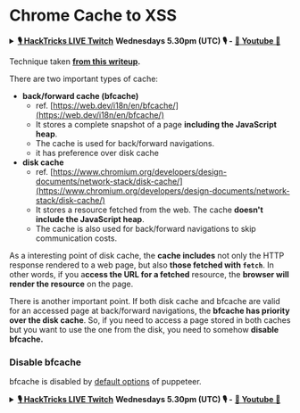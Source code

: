 # Chrome Cache to XSS

<details>

<summary><a href="https://www.twitch.tv/hacktricks_live/schedule"><strong>🎙️ HackTricks LIVE Twitch</strong></a> <strong>Wednesdays 5.30pm (UTC) 🎙️ -</strong> <a href="https://www.youtube.com/@hacktricks_LIVE"><strong>🎥 Youtube 🎥</strong></a></summary>

* Do you work in a **cybersecurity company**? Do you want to see your **company advertised in HackTricks**? or do you want to have access to the **latest version of the PEASS or download HackTricks in PDF**? Check the [**SUBSCRIPTION PLANS**](https://github.com/sponsors/carlospolop)!
* Discover [**The PEASS Family**](https://opensea.io/collection/the-peass-family), our collection of exclusive [**NFTs**](https://opensea.io/collection/the-peass-family)
* Get the [**official PEASS & HackTricks swag**](https://peass.creator-spring.com)
* **Join the** [**💬**](https://emojipedia.org/speech-balloon/) [**Discord group**](https://discord.gg/hRep4RUj7f) or the [**telegram group**](https://t.me/peass) or **follow** me on **Twitter** [**🐦**](https://github.com/carlospolop/hacktricks/tree/7af18b62b3bdc423e11444677a6a73d4043511e9/\[https:/emojipedia.org/bird/README.md)[**@carlospolopm**](https://twitter.com/carlospolopm)**.**
* **Share your hacking tricks by submitting PRs to the** [**hacktricks repo**](https://github.com/carlospolop/hacktricks) **and** [**hacktricks-cloud repo**](https://github.com/carlospolop/hacktricks-cloud).

</details>

Technique taken [**from this writeup**](https://blog.arkark.dev/2022/11/18/seccon-en/#web-spanote)**.**

There are two important types of cache:

* **back/forward cache (bfcache)**
  * ref. [https://web.dev/i18n/en/bfcache/](https://web.dev/i18n/en/bfcache/)
  * It stores a complete snapshot of a page **including the JavaScript heap**.
  * The cache is used for back/forward navigations.
  * it has preference over disk cache
* **disk cache**
  * ref. [https://www.chromium.org/developers/design-documents/network-stack/disk-cache/](https://www.chromium.org/developers/design-documents/network-stack/disk-cache/)
  * It stores a resource fetched from the web. The cache **doesn't include the JavaScript heap**.
  * The cache is also used for back/forward navigations to skip communication costs.

As a interesting point of disk cache, the **cache includes** not only the HTTP response rendered to a web page, but also **those fetched with `fetch`**. In other words, if you a**ccess the URL for a fetched** resource, the **browser will render the resource** on the page.

There is another important point. If both disk cache and bfcache are valid for an accessed page at back/forward navigations, the **bfcache has priority over the disk cache**. So, if you need to access a page stored in both caches but you want to use the one from the disk, you need to somehow **disable bfcache.**

### Disable bfcache



bfcache is disabled by [default options](https://github.com/puppeteer/puppeteer/blob/v19.2.0/packages/puppeteer-core/src/node/ChromeLauncher.ts#L175) of puppeteer.

<details>

<summary><a href="https://www.twitch.tv/hacktricks_live/schedule"><strong>🎙️ HackTricks LIVE Twitch</strong></a> <strong>Wednesdays 5.30pm (UTC) 🎙️ -</strong> <a href="https://www.youtube.com/@hacktricks_LIVE"><strong>🎥 Youtube 🎥</strong></a></summary>

* Do you work in a **cybersecurity company**? Do you want to see your **company advertised in HackTricks**? or do you want to have access to the **latest version of the PEASS or download HackTricks in PDF**? Check the [**SUBSCRIPTION PLANS**](https://github.com/sponsors/carlospolop)!
* Discover [**The PEASS Family**](https://opensea.io/collection/the-peass-family), our collection of exclusive [**NFTs**](https://opensea.io/collection/the-peass-family)
* Get the [**official PEASS & HackTricks swag**](https://peass.creator-spring.com)
* **Join the** [**💬**](https://emojipedia.org/speech-balloon/) [**Discord group**](https://discord.gg/hRep4RUj7f) or the [**telegram group**](https://t.me/peass) or **follow** me on **Twitter** [**🐦**](https://github.com/carlospolop/hacktricks/tree/7af18b62b3bdc423e11444677a6a73d4043511e9/\[https:/emojipedia.org/bird/README.md)[**@carlospolopm**](https://twitter.com/carlospolopm)**.**
* **Share your hacking tricks by submitting PRs to the** [**hacktricks repo**](https://github.com/carlospolop/hacktricks) **and** [**hacktricks-cloud repo**](https://github.com/carlospolop/hacktricks-cloud).

</details>
